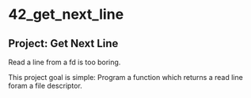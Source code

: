 # 42_get_next_line

## Project: Get Next Line
Read a line from a fd is too boring.

This project goal is simple: Program a function which returns a read line foram a file descriptor.
